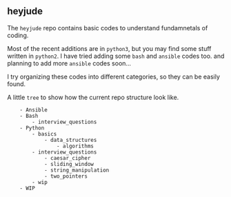 ## heyjude

The `heyjude` repo contains basic codes to understand fundamnetals of coding. 

Most of the recent additions are in `python3`, but you may find some stuff written in `python2`. I have tried adding some `bash` and `ansible` codes too.  and planning to add more `ansible` codes soon... 

I try organizing these codes into different categories, so they can be easily found. 

A little `tree` to show how the current repo structure look like. 

``` 
    - Ansible
    - Bash
        - interview_questions
    - Python
        - basics
            - data_structures
                - algorithms
        - interview_questions
            - caesar_cipher
            - sliding_window
            - string_manipulation
            - two_pointers
        - wip
    - WIP